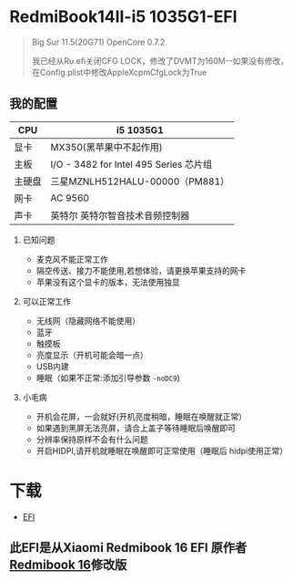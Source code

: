 # RedmiBook14II-i5 1035G1-EFI
> Big Sur 11.5(20G71) OpenCore 0.7.2
> 
> 我已经从Ru.efi关闭CFG LOCK，修改了DVMT为160M--如果没有修改，在Config.plist中修改AppleXcpmCfgLock为True

## 我的配置

| CPU    | i5 1035G1                              |
| ------ | -------------------------------------- |
| 显卡   | MX350(黑苹果中不起作用)                                   |
| 主板   | I/O - 3482 for Intel 495 Series 芯片组   |
| 主硬盘 | 三星MZNLH512HALU-00000（PM881）           |
| 网卡   | AC 9560                                 |
| 声卡   | 英特尔 英特尔智音技术音频控制器              |



1. 已知问题

   - 麦克风不能正常工作
   - 隔空传送、接力不能使用,若想体验，请更换苹果支持的网卡
   - 苹果没有这个显卡的版本，无法使用独显

2. 可以正常工作

   - 无线网（隐藏网络不能使用）
   - 蓝牙
   - 触摸板
   - 亮度显示（开机可能会暗一点）
   - USB内建
   - 睡眠（如果不正常:添加引导参数 `-noDC9`)

3. 小毛病
   -  开机会花屏，一会就好(开机亮度稍暗，睡眠在唤醒就正常）
   -  如果遇到黑屏无法亮屏，请合上盖子等待睡眠后唤醒即可
   - 分辨率保持原样不会有什么问题
   - 开启HIDPI,请开机就睡眠在唤醒即可正常使用（睡眠后 hidpi使用正常）

# 下载

- [EFI](https://github.com/codeMauguin/RedmiBook14II-i5-1035G1-EFI/releases/tag/0.7.2%402.0 "0.7.2")


## 此EFI是从Xiaomi Redmibook 16 EFI 原作者[Redmibook 16](https://github.com/Aa244750146/Redmibook-16-Hackintosh.git)修改版	
